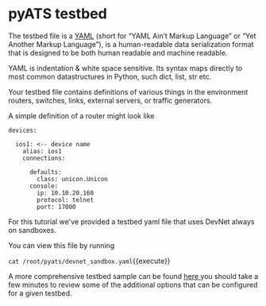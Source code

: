 # pyATS testbed

  The testbed file is a [YAML](https://en.wikipedia.org/wiki/YAML) (short for “YAML Ain’t Markup Language”
  or “Yet Another Markup Language”), is a human-readable data serialization format that is designed to be both
  human readable and machine readable.

  YAML is indentation & white space sensitive. Its syntax maps directly to most common
  datastructures in Python, such dict, list, str etc.

  Your testbed file contains definitions of various things in the environment routers, switches, links,
  external servers, or traffic generators.

  A simple definition of a router might look like

  ```
  devices:

    ios1: <-- device name
      alias: ios1
      connections:

        defaults:
          class: unicon.Unicon  
        console:
          ip: 10.10.20.160  
          protocol: telnet
          port: 17000
  ```


For this tutorial we've provided a testbed yaml file that uses DevNet always on
sandboxes.

You can view this file by running

`cat /root/pyats/devnet_sandbox.yaml`{{execute}}


A more comprehensive testbed sample can be found
<a href="https://pubhub.devnetcloud.com/media/pyats/docs/topology/schema.html#production-yaml-schema" target="_blank">
here
</a>
you should take a few minutes to review some of the additional options that can be configured for a given testbed.

